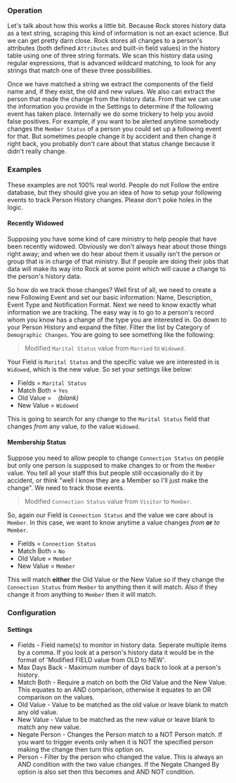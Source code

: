 ﻿### Operation

Let's talk about how this works a little bit. Because Rock stores
history data as a text string, scraping this kind of information is
not an exact science. But we can get pretty darn close. Rock stores
all changes to a person's attributes (both defined `Attributes`
and built-in field values) in the history table using one of three
string formats. We scan this history data using regular
expressions, that is advanced wildcard matching, to look for any
strings that match one of these three possibilities.

Once we have matched a string we extract the components of the
field name and, if they exist, the old and new values. We also
can extract the person that made the change from the history data.
From that we can use the information you provide in the Settings
to determine if the following event has taken place. Internally
we do some trickery to help you avoid false positives. For
example, if you want to be alerted anytime somebody changes the
`Member Status` of a person you could set up a following event
for that. But sometimes people change it by accident and then
change it right back, you probably don't care about that status
change because it didn't really change.

### Examples

These examples are not 100% real world. People do not Follow the
entire database, but they should give you an idea of how to setup
your following events to track Person History changes. Please
don't poke holes in the logic.

#### Recently Widowed

Supposing you have some kind of care ministry to help people that
have been recently widowed. Obviously we don't always hear about
those things right away; and when we do hear about them it usually
isn't the person or group that is in charge of that ministry. But
if people are doing their jobs that data will make its way into
Rock at some point which will cause a change to the person's
history data.

So how do we track those changes? Well first of all, we need to
create a new Following Event and set our basic information: Name,
Description, Event Type and Notification Format. Next we need to
know exactly what information we are tracking. The easy way is to
go to a person's record whom you know has a change of the type you
are interested in. Go down to your Person History and expand the
filter. Filter the list by Category of `Demographic Changes`.
You are going to see something like the following:

> Modified `Marital Status` value from `Married` to `Widowed`.

Your Field is `Marital Status` and the specific value we are
interested in is `Widowed`, which is the new value. So set your
settings like below:

* Fields = `Marital Status`
* Match Both = `Yes`
* Old Value = ` ` _(blank)_
* New Value = `Widowed`

This is going to search for any change to the `Marital Status`
field that changes _from_ any value, _to_ the value `Widowed`.

#### Membership Status

Suppose you need to allow people to change `Connection Status`
on people but only one person is supposed to make changes to or
from the `Member` value. You tell all your staff this but people
still occasionally do it by accident, or think "well I know they
are a Member so I'll just make the change". We need to track those
events.

> Modified `Connection Status` value from `Visitor` to `Member`.

So, again our Field is `Connection Status` and the value we
care about is `Member`. In this case, we want to know anytime
a value changes _from_ **or** _to_ `Member`.

* Fields = `Connection Status`
* Match Both = `No`
* Old Value = `Member`
* New Value = `Member`

This will match **either** the Old Value or the New Value so if
they change the `Connection Status` from `Member` to anything
then it will match. Also if they change it from anything to
`Member` then it will match.

### Configuration

#### Settings

* Fields - Field name(s) to monitor in history data. Seperate
multiple items by a comma. If you look at a person's history data
it would be in the format of 'Modified FIELD value from OLD to
NEW'.
* Max Days Back - Maximum number of days back to look at a
person's history.
* Match Both - Require a match on both the Old Value and the New
Value. This equates to an AND comparison, otherwise it equates to
an OR comparison on the values.
* Old Value - Value to be matched as the old value or leave blank
to match any old value.
* New Value - Value to be matched as the new value or leave blank
to match any new value.
* Negate Person - Changes the Person match to a NOT Person match.
If you want to trigger events only when it is NOT the specified
person making the change then turn this option on.
* Person - Filter by the person who changed the value. This is
always an AND condition with the two value changes. If the Negate
Changed By option is also set then this becomes and AND NOT
condition.

